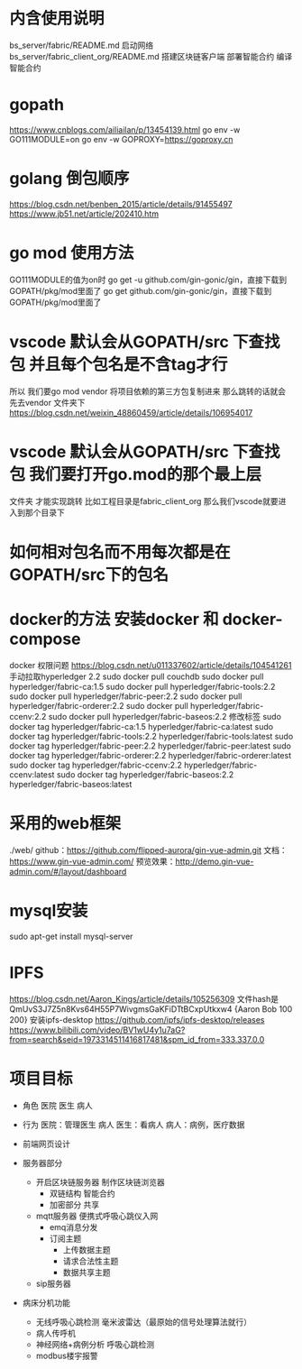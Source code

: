 # 内含使用说明 
bs_server/fabric/README.md  启动网络
bs_server/fabric_client_org/README.md 搭建区块链客户端
部署智能合约
编译智能合约

# gopath
https://www.cnblogs.com/ailiailan/p/13454139.html
go env -w GO111MODULE=on
go env -w GOPROXY=https://goproxy.cn

# golang 倒包顺序
https://blog.csdn.net/benben_2015/article/details/91455497
https://www.jb51.net/article/202410.htm

# go mod 使用方法
GO111MODULE的值为on时
go get -u github.com/gin-gonic/gin，直接下载到GOPATH/pkg/mod里面了
go get github.com/gin-gonic/gin，直接下载到GOPATH/pkg/mod里面了


# vscode 默认会从GOPATH/src 下查找包  并且每个包名是不含tag才行
所以 我们要go mod vendor  将项目依赖的第三方包复制进来  那么跳转的话就会先去vendor 文件夹下 
https://blog.csdn.net/weixin_48860459/article/details/106954017

# vscode 默认会从GOPATH/src 下查找包 我们要打开go.mod的那个最上层
文件夹 才能实现跳转
比如工程目录是fabric_client_org
那么我们vscode就要进入到那个目录下


# 如何相对包名而不用每次都是在GOPATH/src下的包名

# docker的方法  安装docker 和 docker-compose
docker 权限问题
https://blog.csdn.net/u011337602/article/details/104541261
手动拉取hyperledger 2.2
sudo docker pull couchdb
sudo docker pull hyperledger/fabric-ca:1.5
sudo docker pull hyperledger/fabric-tools:2.2
sudo docker pull hyperledger/fabric-peer:2.2
sudo docker pull hyperledger/fabric-orderer:2.2
sudo docker pull hyperledger/fabric-ccenv:2.2
sudo docker pull hyperledger/fabric-baseos:2.2
修改标签
sudo docker tag hyperledger/fabric-ca:1.5 hyperledger/fabric-ca:latest
sudo docker tag hyperledger/fabric-tools:2.2 hyperledger/fabric-tools:latest
sudo docker tag hyperledger/fabric-peer:2.2 hyperledger/fabric-peer:latest
sudo docker tag hyperledger/fabric-orderer:2.2 hyperledger/fabric-orderer:latest
sudo docker tag hyperledger/fabric-ccenv:2.2 hyperledger/fabric-ccenv:latest
sudo docker tag hyperledger/fabric-baseos:2.2 hyperledger/fabric-baseos:latest


# 采用的web框架
./web/
github：https://github.com/flipped-aurora/gin-vue-admin.git
文档：https://www.gin-vue-admin.com/
预览效果：http://demo.gin-vue-admin.com/#/layout/dashboard


# mysql安装
sudo apt-get install mysql-server


# IPFS
https://blog.csdn.net/Aaron_Kings/article/details/105256309
文件hash是 QmUvS3J7Z5n8Kvs64H55P7WivgmsGaKFiDTtBCxpUtkxw4
{Aaron Bob 100 200}
安装ipfs-desktop
https://github.com/ipfs/ipfs-desktop/releases
https://www.bilibili.com/video/BV1wU4y1u7aG?from=search&seid=1973314511416817481&spm_id_from=333.337.0.0

# 项目目标 
 * 角色
    医院 医生 病人
 * 行为
    医院：管理医生 病人 
    医生：看病人
    病人：病例，医疗数据
 * 前端网页设计
    
 * 服务器部分
    * 开启区块链服务器 制作区块链浏览器
        * 双链结构 智能合约
        * 加密部分 共享
    * mqtt服务器 便携式呼吸心跳仪入网 
        * emq消息分发
        * 订阅主题
            * 上传数据主题
            * 请求合法性主题
            * 数据共享主题
    * sip服务器

* 病床分机功能
  * 无线呼吸心跳检测 毫米波雷达（最原始的信号处理算法就行）
  * 病人传呼机
  * 神经网络+病例分析 呼吸心跳检测
  * modbus楼宇报警
 